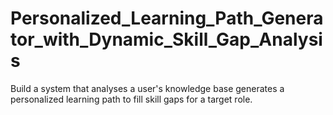 # Personalized_Learning_Path_Generator_with_Dynamic_Skill_Gap_Analysis
Build a system that analyses a user's knowledge base generates a personalized learning path to fill skill gaps for a target role.
